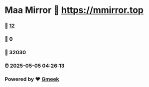 # Maa Mirror :link: https://mmirror.top 
### :page_facing_up: [12](https://mmirror.top/tag.html) 
### :speech_balloon: 0 
### :hibiscus: 32030 
### :alarm_clock: 2025-05-05 04:26:13 
### Powered by :heart: [Gmeek](https://github.com/Meekdai/Gmeek)
